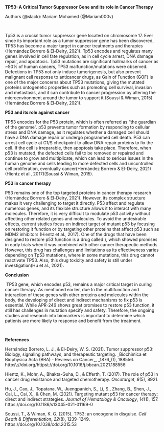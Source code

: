 **TP53: A Critical Tumor Suppressor Gene and its role in Cancer Therapy**

Authors (@slack): Mariam Mohamed (@Mariam000v)

 

Tp53 is a crucial tumor suppressor gene located on chromosome 17. Ever since its important role as a tumor suppressor gene has been discovered, TP53 has become a major target in cancer treatments and therapies <!--[if supportFields]><span
style='mso-element:field-begin;mso-field-lock:yes'></span>ADDIN CSL_CITATION
{&quot;citationItems&quot;:[{&quot;id&quot;:&quot;ITEM-1&quot;,&quot;itemData&quot;:{&quot;DOI&quot;:&quot;https://doi.org/10.1016/j.bbcan.2021.188556&quot;,&quot;ISSN&quot;:&quot;0304-419X&quot;,&quot;abstract&quot;:&quot;TP53
is the most commonly mutated gene in human cancer with over 100,000 literature
citations in PubMed. This is a heavily studied pathway in cancer biology and
oncology with a history that dates back to 1979 when p53 was discovered. The
p53 pathway is a complex cellular stress response network with multiple diverse
inputs and downstream outputs relevant to its role as a tumor suppressor
pathway. While inroads have been made in understanding the biology and
signaling in the p53 pathway, the p53 family, transcriptional readouts, and
effects of an array of mutants, the pathway remains challenging in the realm of
clinical translation. While the role of mutant p53 as a prognostic factor is
recognized, the therapeutic modulation of its wild-type or mutant activities
remain a work-in-progress. This review covers current knowledge about the
biology, signaling mechanisms in the p53 pathway and summarizes advances in
therapeutic
development.&quot;,&quot;author&quot;:[{&quot;dropping-particle&quot;:&quot;&quot;,&quot;family&quot;:&quot;Hernández
Borrero&quot;,&quot;given&quot;:&quot;Liz J&quot;,&quot;non-dropping-particle&quot;:&quot;&quot;,&quot;parse-names&quot;:false,&quot;suffix&quot;:&quot;&quot;},{&quot;dropping-particle&quot;:&quot;&quot;,&quot;family&quot;:&quot;El-Deiry&quot;,&quot;given&quot;:&quot;Wafik
S&quot;,&quot;non-dropping-particle&quot;:&quot;&quot;,&quot;parse-names&quot;:false,&quot;suffix&quot;:&quot;&quot;}],&quot;container-title&quot;:&quot;Biochimica
et Biophysica Acta (BBA) - Reviews on
Cancer&quot;,&quot;id&quot;:&quot;ITEM-1&quot;,&quot;issue&quot;:&quot;1&quot;,&quot;issued&quot;:{&quot;date-parts&quot;:[[&quot;2021&quot;]]},&quot;page&quot;:&quot;188556&quot;,&quot;title&quot;:&quot;Tumor
suppressor p53: Biology, signaling pathways, and therapeutic
targeting&quot;,&quot;type&quot;:&quot;article-journal&quot;,&quot;volume&quot;:&quot;1876&quot;},&quot;uris&quot;:[&quot;http://www.mendeley.com/documents/?uuid=4bf814be-99e6-44ff-ba46-9d4607314bfc&quot;]}],&quot;mendeley&quot;:{&quot;formattedCitation&quot;:&quot;(Hernández
Borrero &amp; El-Deiry,
2021)&quot;,&quot;plainTextFormattedCitation&quot;:&quot;(Hernández Borrero
&amp; El-Deiry,
2021)&quot;,&quot;previouslyFormattedCitation&quot;:&quot;(Hernández Borrero
&amp; El-Deiry,
2021)&quot;},&quot;properties&quot;:{&quot;noteIndex&quot;:0},&quot;schema&quot;:&quot;https://github.com/citation-style-language/schema/raw/master/csl-citation.json&quot;}<span
style='mso-element:field-separator'></span><![endif]-->(Hernández Borrero & El-Deiry, 2021)<!--[if supportFields]><span
style='mso-element:field-end'></span><![endif]-->. Tp53 encodes and regulates many genes involved in cell fate regulation, as in cell cycle arrest, DNA damage repair, and apoptosis. Tp53 mutations are significant hallmarks of cancer as \~50% of human cancers, TP53 malfunction/mutations were observed. Defections in TP53 not only induce tumorigenesis, but also prevent malignant cell response to anticancer drugs, as Gain of Function (GOF) is one of the major concerns about TP53 mutations, giving the mutated proteins ontogenetic properties such as promoting cell survival, invasion and metastasis, and it can contribute to cancer progression by altering the microenvironment around the tumor to support it <!--[if supportFields]><span style='mso-element:field-begin;mso-field-lock:
yes'></span>ADDIN CSL_CITATION
{&quot;citationItems&quot;:[{&quot;id&quot;:&quot;ITEM-1&quot;,&quot;itemData&quot;:{&quot;DOI&quot;:&quot;10.1038/cdd.2015.53&quot;,&quot;ISSN&quot;:&quot;1476-5403&quot;,&quot;abstract&quot;:&quot;The
standard classification used to define the various cancer genes confines tumor
protein p53 (TP53) to the role of a tumor suppressor gene. However, it is now
an indisputable fact that many p53 mutants act as oncogenic proteins. This
statement is based on multiple arguments including the mutation signature of
the TP53 gene in human cancer, the various gains-of-function (GOFs) of the different
p53 mutants and the heterogeneous phenotypes developed by knock-in mouse
strains modeling several human TP53 mutations. In this review, we will shatter
the classical and traditional image of tumor protein p53 (TP53) as a tumor
suppressor gene by emphasizing its multiple oncogenic properties that make it a
potential therapeutic target that should not be underestimated. Analysis of the
data generated by the various cancer genome projects highlights the high
frequency of TP53 mutations and reveals that several p53 hotspot mutants are
the most common oncoprotein variants expressed in several types of tumors. The
use of Muller’s classical definition of mutations based on quantitative and
qualitative consequences on the protein product, such as ‘amorph’, ‘hypomorph’,
‘hypermorph’ ‘neomorph’ or ‘antimorph’, allows a more meaningful assessment of
the consequences of cancer gene modifications, their potential clinical
significance, and clearly demonstrates that the TP53 gene is an atypical cancer
gene.&quot;,&quot;author&quot;:[{&quot;dropping-particle&quot;:&quot;&quot;,&quot;family&quot;:&quot;Soussi&quot;,&quot;given&quot;:&quot;T&quot;,&quot;non-dropping-particle&quot;:&quot;&quot;,&quot;parse-names&quot;:false,&quot;suffix&quot;:&quot;&quot;},{&quot;dropping-particle&quot;:&quot;&quot;,&quot;family&quot;:&quot;Wiman&quot;,&quot;given&quot;:&quot;K
G&quot;,&quot;non-dropping-particle&quot;:&quot;&quot;,&quot;parse-names&quot;:false,&quot;suffix&quot;:&quot;&quot;}],&quot;container-title&quot;:&quot;Cell
Death &amp;
Differentiation&quot;,&quot;id&quot;:&quot;ITEM-1&quot;,&quot;issue&quot;:&quot;8&quot;,&quot;issued&quot;:{&quot;date-parts&quot;:[[&quot;2015&quot;]]},&quot;page&quot;:&quot;1239-1249&quot;,&quot;title&quot;:&quot;TP53:
an oncogene in disguise&quot;,&quot;type&quot;:&quot;article-journal&quot;,&quot;volume&quot;:&quot;22&quot;},&quot;uris&quot;:[&quot;http://www.mendeley.com/documents/?uuid=7a830572-66bd-49c2-a3b8-8a7160c31cbd&quot;]}],&quot;mendeley&quot;:{&quot;formattedCitation&quot;:&quot;(Soussi
&amp; Wiman, 2015)&quot;,&quot;plainTextFormattedCitation&quot;:&quot;(Soussi
&amp; Wiman, 2015)&quot;,&quot;previouslyFormattedCitation&quot;:&quot;(Soussi &amp;
Wiman,
2015)&quot;},&quot;properties&quot;:{&quot;noteIndex&quot;:0},&quot;schema&quot;:&quot;https://github.com/citation-style-language/schema/raw/master/csl-citation.json&quot;}<span
style='mso-element:field-separator'></span><![endif]-->(Soussi & Wiman, 2015)<!--[if supportFields]><span
style='mso-element:field-end'></span><![endif]--><!--[if supportFields]><span
style='mso-element:field-begin;mso-field-lock:yes'></span>ADDIN CSL_CITATION
{&quot;citationItems&quot;:[{&quot;id&quot;:&quot;ITEM-1&quot;,&quot;itemData&quot;:{&quot;DOI&quot;:&quot;https://doi.org/10.1016/j.bbcan.2021.188556&quot;,&quot;ISSN&quot;:&quot;0304-419X&quot;,&quot;abstract&quot;:&quot;TP53
is the most commonly mutated gene in human cancer with over 100,000 literature
citations in PubMed. This is a heavily studied pathway in cancer biology and
oncology with a history that dates back to 1979 when p53 was discovered. The
p53 pathway is a complex cellular stress response network with multiple diverse
inputs and downstream outputs relevant to its role as a tumor suppressor
pathway. While inroads have been made in understanding the biology and
signaling in the p53 pathway, the p53 family, transcriptional readouts, and
effects of an array of mutants, the pathway remains challenging in the realm of
clinical translation. While the role of mutant p53 as a prognostic factor is
recognized, the therapeutic modulation of its wild-type or mutant activities
remain a work-in-progress. This review covers current knowledge about the
biology, signaling mechanisms in the p53 pathway and summarizes advances in
therapeutic
development.&quot;,&quot;author&quot;:[{&quot;dropping-particle&quot;:&quot;&quot;,&quot;family&quot;:&quot;Hernández
Borrero&quot;,&quot;given&quot;:&quot;Liz J&quot;,&quot;non-dropping-particle&quot;:&quot;&quot;,&quot;parse-names&quot;:false,&quot;suffix&quot;:&quot;&quot;},{&quot;dropping-particle&quot;:&quot;&quot;,&quot;family&quot;:&quot;El-Deiry&quot;,&quot;given&quot;:&quot;Wafik
S&quot;,&quot;non-dropping-particle&quot;:&quot;&quot;,&quot;parse-names&quot;:false,&quot;suffix&quot;:&quot;&quot;}],&quot;container-title&quot;:&quot;Biochimica
et Biophysica Acta (BBA) - Reviews on
Cancer&quot;,&quot;id&quot;:&quot;ITEM-1&quot;,&quot;issue&quot;:&quot;1&quot;,&quot;issued&quot;:{&quot;date-parts&quot;:[[&quot;2021&quot;]]},&quot;page&quot;:&quot;188556&quot;,&quot;title&quot;:&quot;Tumor
suppressor p53: Biology, signaling pathways, and therapeutic
targeting&quot;,&quot;type&quot;:&quot;article-journal&quot;,&quot;volume&quot;:&quot;1876&quot;},&quot;uris&quot;:[&quot;http://www.mendeley.com/documents/?uuid=4bf814be-99e6-44ff-ba46-9d4607314bfc&quot;]}],&quot;mendeley&quot;:{&quot;formattedCitation&quot;:&quot;(Hernández
Borrero &amp; El-Deiry,
2021)&quot;,&quot;plainTextFormattedCitation&quot;:&quot;(Hernández Borrero
&amp; El-Deiry,
2021)&quot;,&quot;previouslyFormattedCitation&quot;:&quot;(Hernández Borrero
&amp; El-Deiry,
2021)&quot;},&quot;properties&quot;:{&quot;noteIndex&quot;:0},&quot;schema&quot;:&quot;https://github.com/citation-style-language/schema/raw/master/csl-citation.json&quot;}<span
style='mso-element:field-separator'></span><![endif]-->(Hernández Borrero & El-Deiry, 2021)<!--[if supportFields]><span
style='mso-element:field-end'></span><![endif]-->.

**P53 and its role against cancer**

TP53 encodes for the P53 protein, which is often referred as “the guardian of the genome”. p53 prevents tumor formation by responding to cellular stress and DNA damage, as it regulates whether a damaged cell should have a DNA damage repair or undergo programmed cell death. P53 can arrest cell cycle at G1/S checkpoint to allow DNA repair proteins to fix the cell. If the cell is irreparable, then apoptosis take place. Therefore, when p53 is mutated, the defected cells fail to be removed or repaired and continue to grow and multiplicate, which can lead to serious issues in the human genome and cells leading to more defected cells and uncontrolled cell proliferation, eventually cancer<!--[if supportFields]><span
style='mso-element:field-begin;mso-field-lock:yes'></span>ADDIN CSL_CITATION
{&quot;citationItems&quot;:[{&quot;id&quot;:&quot;ITEM-1&quot;,&quot;itemData&quot;:{&quot;DOI&quot;:&quot;https://doi.org/10.1016/j.bbcan.2021.188556&quot;,&quot;ISSN&quot;:&quot;0304-419X&quot;,&quot;abstract&quot;:&quot;TP53
is the most commonly mutated gene in human cancer with over 100,000 literature
citations in PubMed. This is a heavily studied pathway in cancer biology and
oncology with a history that dates back to 1979 when p53 was discovered. The
p53 pathway is a complex cellular stress response network with multiple diverse
inputs and downstream outputs relevant to its role as a tumor suppressor
pathway. While inroads have been made in understanding the biology and
signaling in the p53 pathway, the p53 family, transcriptional readouts, and
effects of an array of mutants, the pathway remains challenging in the realm of
clinical translation. While the role of mutant p53 as a prognostic factor is
recognized, the therapeutic modulation of its wild-type or mutant activities
remain a work-in-progress. This review covers current knowledge about the
biology, signaling mechanisms in the p53 pathway and summarizes advances in
therapeutic
development.&quot;,&quot;author&quot;:[{&quot;dropping-particle&quot;:&quot;&quot;,&quot;family&quot;:&quot;Hernández
Borrero&quot;,&quot;given&quot;:&quot;Liz J&quot;,&quot;non-dropping-particle&quot;:&quot;&quot;,&quot;parse-names&quot;:false,&quot;suffix&quot;:&quot;&quot;},{&quot;dropping-particle&quot;:&quot;&quot;,&quot;family&quot;:&quot;El-Deiry&quot;,&quot;given&quot;:&quot;Wafik
S&quot;,&quot;non-dropping-particle&quot;:&quot;&quot;,&quot;parse-names&quot;:false,&quot;suffix&quot;:&quot;&quot;}],&quot;container-title&quot;:&quot;Biochimica
et Biophysica Acta (BBA) - Reviews on
Cancer&quot;,&quot;id&quot;:&quot;ITEM-1&quot;,&quot;issue&quot;:&quot;1&quot;,&quot;issued&quot;:{&quot;date-parts&quot;:[[&quot;2021&quot;]]},&quot;page&quot;:&quot;188556&quot;,&quot;title&quot;:&quot;Tumor
suppressor p53: Biology, signaling pathways, and therapeutic
targeting&quot;,&quot;type&quot;:&quot;article-journal&quot;,&quot;volume&quot;:&quot;1876&quot;},&quot;uris&quot;:[&quot;http://www.mendeley.com/documents/?uuid=4bf814be-99e6-44ff-ba46-9d4607314bfc&quot;]}],&quot;mendeley&quot;:{&quot;formattedCitation&quot;:&quot;(Hernández
Borrero &amp; El-Deiry,
2021)&quot;,&quot;plainTextFormattedCitation&quot;:&quot;(Hernández Borrero
&amp; El-Deiry,
2021)&quot;,&quot;previouslyFormattedCitation&quot;:&quot;(Hernández Borrero
&amp; El-Deiry,
2021)&quot;},&quot;properties&quot;:{&quot;noteIndex&quot;:0},&quot;schema&quot;:&quot;https://github.com/citation-style-language/schema/raw/master/csl-citation.json&quot;}<span
style='mso-element:field-separator'></span><![endif]-->(Hernández Borrero & El-Deiry, 2021)<!--[if supportFields]><span
style='mso-element:field-end'></span><![endif]--><!--[if supportFields]><span
style='mso-element:field-begin;mso-field-lock:yes'></span>ADDIN CSL_CITATION
{&quot;citationItems&quot;:[{&quot;id&quot;:&quot;ITEM-1&quot;,&quot;itemData&quot;:{&quot;author&quot;:[{&quot;dropping-particle&quot;:&quot;&quot;,&quot;family&quot;:&quot;Hientz&quot;,&quot;given&quot;:&quot;Karin&quot;,&quot;non-dropping-particle&quot;:&quot;&quot;,&quot;parse-names&quot;:false,&quot;suffix&quot;:&quot;&quot;},{&quot;dropping-particle&quot;:&quot;&quot;,&quot;family&quot;:&quot;Mohr&quot;,&quot;given&quot;:&quot;André&quot;,&quot;non-dropping-particle&quot;:&quot;&quot;,&quot;parse-names&quot;:false,&quot;suffix&quot;:&quot;&quot;},{&quot;dropping-particle&quot;:&quot;&quot;,&quot;family&quot;:&quot;Bhakta-Guha&quot;,&quot;given&quot;:&quot;Dipita&quot;,&quot;non-dropping-particle&quot;:&quot;&quot;,&quot;parse-names&quot;:false,&quot;suffix&quot;:&quot;&quot;},{&quot;dropping-particle&quot;:&quot;&quot;,&quot;family&quot;:&quot;Efferth&quot;,&quot;given&quot;:&quot;Thomas&quot;,&quot;non-dropping-particle&quot;:&quot;&quot;,&quot;parse-names&quot;:false,&quot;suffix&quot;:&quot;&quot;}],&quot;container-title&quot;:&quot;Oncotarget&quot;,&quot;id&quot;:&quot;ITEM-1&quot;,&quot;issue&quot;:&quot;5&quot;,&quot;issued&quot;:{&quot;date-parts&quot;:[[&quot;2017&quot;]]},&quot;page&quot;:&quot;8921&quot;,&quot;publisher&quot;:&quot;Impact
Journals, LLC&quot;,&quot;title&quot;:&quot;The role of p53 in cancer drug
resistance and targeted
chemotherapy&quot;,&quot;type&quot;:&quot;article-journal&quot;,&quot;volume&quot;:&quot;8&quot;},&quot;uris&quot;:[&quot;http://www.mendeley.com/documents/?uuid=715f440e-30b9-4158-95ca-3247d6a2e8bf&quot;]}],&quot;mendeley&quot;:{&quot;formattedCitation&quot;:&quot;(Hientz
et al., 2017)&quot;,&quot;plainTextFormattedCitation&quot;:&quot;(Hientz et
al., 2017)&quot;,&quot;previouslyFormattedCitation&quot;:&quot;(Hientz et al.,
2017)&quot;},&quot;properties&quot;:{&quot;noteIndex&quot;:0},&quot;schema&quot;:&quot;https://github.com/citation-style-language/schema/raw/master/csl-citation.json&quot;}<span
style='mso-element:field-separator'></span><![endif]-->(Hientz et al., 2017)<!--[if supportFields]><span style='mso-element:
field-end'></span><![endif]--><!--[if supportFields]><span style='mso-element:
field-begin;mso-field-lock:yes'></span>ADDIN CSL_CITATION
{&quot;citationItems&quot;:[{&quot;id&quot;:&quot;ITEM-1&quot;,&quot;itemData&quot;:{&quot;DOI&quot;:&quot;10.1038/cdd.2015.53&quot;,&quot;ISSN&quot;:&quot;1476-5403&quot;,&quot;abstract&quot;:&quot;The
standard classification used to define the various cancer genes confines tumor
protein p53 (TP53) to the role of a tumor suppressor gene. However, it is now
an indisputable fact that many p53 mutants act as oncogenic proteins. This
statement is based on multiple arguments including the mutation signature of
the TP53 gene in human cancer, the various gains-of-function (GOFs) of the different
p53 mutants and the heterogeneous phenotypes developed by knock-in mouse
strains modeling several human TP53 mutations. In this review, we will shatter
the classical and traditional image of tumor protein p53 (TP53) as a tumor
suppressor gene by emphasizing its multiple oncogenic properties that make it a
potential therapeutic target that should not be underestimated. Analysis of the
data generated by the various cancer genome projects highlights the high
frequency of TP53 mutations and reveals that several p53 hotspot mutants are
the most common oncoprotein variants expressed in several types of tumors. The
use of Muller’s classical definition of mutations based on quantitative and
qualitative consequences on the protein product, such as ‘amorph’, ‘hypomorph’,
‘hypermorph’ ‘neomorph’ or ‘antimorph’, allows a more meaningful assessment of
the consequences of cancer gene modifications, their potential clinical
significance, and clearly demonstrates that the TP53 gene is an atypical cancer
gene.&quot;,&quot;author&quot;:[{&quot;dropping-particle&quot;:&quot;&quot;,&quot;family&quot;:&quot;Soussi&quot;,&quot;given&quot;:&quot;T&quot;,&quot;non-dropping-particle&quot;:&quot;&quot;,&quot;parse-names&quot;:false,&quot;suffix&quot;:&quot;&quot;},{&quot;dropping-particle&quot;:&quot;&quot;,&quot;family&quot;:&quot;Wiman&quot;,&quot;given&quot;:&quot;K
G&quot;,&quot;non-dropping-particle&quot;:&quot;&quot;,&quot;parse-names&quot;:false,&quot;suffix&quot;:&quot;&quot;}],&quot;container-title&quot;:&quot;Cell
Death &amp;
Differentiation&quot;,&quot;id&quot;:&quot;ITEM-1&quot;,&quot;issue&quot;:&quot;8&quot;,&quot;issued&quot;:{&quot;date-parts&quot;:[[&quot;2015&quot;]]},&quot;page&quot;:&quot;1239-1249&quot;,&quot;title&quot;:&quot;TP53:
an oncogene in disguise&quot;,&quot;type&quot;:&quot;article-journal&quot;,&quot;volume&quot;:&quot;22&quot;},&quot;uris&quot;:[&quot;http://www.mendeley.com/documents/?uuid=7a830572-66bd-49c2-a3b8-8a7160c31cbd&quot;]}],&quot;mendeley&quot;:{&quot;formattedCitation&quot;:&quot;(Soussi
&amp; Wiman, 2015)&quot;,&quot;plainTextFormattedCitation&quot;:&quot;(Soussi
&amp; Wiman, 2015)&quot;,&quot;previouslyFormattedCitation&quot;:&quot;(Soussi &amp;
Wiman,
2015)&quot;},&quot;properties&quot;:{&quot;noteIndex&quot;:0},&quot;schema&quot;:&quot;https://github.com/citation-style-language/schema/raw/master/csl-citation.json&quot;}<span
style='mso-element:field-separator'></span><![endif]-->(Soussi & Wiman, 2015)<!--[if supportFields]><span
style='mso-element:field-end'></span><![endif]-->.

**P53 in cancer therapy**

P53 remains one of the top targeted proteins in cancer therapy research <!--[if supportFields]><span
style='mso-element:field-begin;mso-field-lock:yes'></span>ADDIN CSL_CITATION
{&quot;citationItems&quot;:[{&quot;id&quot;:&quot;ITEM-1&quot;,&quot;itemData&quot;:{&quot;DOI&quot;:&quot;https://doi.org/10.1016/j.bbcan.2021.188556&quot;,&quot;ISSN&quot;:&quot;0304-419X&quot;,&quot;abstract&quot;:&quot;TP53
is the most commonly mutated gene in human cancer with over 100,000 literature
citations in PubMed. This is a heavily studied pathway in cancer biology and
oncology with a history that dates back to 1979 when p53 was discovered. The
p53 pathway is a complex cellular stress response network with multiple diverse
inputs and downstream outputs relevant to its role as a tumor suppressor
pathway. While inroads have been made in understanding the biology and
signaling in the p53 pathway, the p53 family, transcriptional readouts, and
effects of an array of mutants, the pathway remains challenging in the realm of
clinical translation. While the role of mutant p53 as a prognostic factor is
recognized, the therapeutic modulation of its wild-type or mutant activities
remain a work-in-progress. This review covers current knowledge about the
biology, signaling mechanisms in the p53 pathway and summarizes advances in
therapeutic
development.&quot;,&quot;author&quot;:[{&quot;dropping-particle&quot;:&quot;&quot;,&quot;family&quot;:&quot;Hernández
Borrero&quot;,&quot;given&quot;:&quot;Liz J&quot;,&quot;non-dropping-particle&quot;:&quot;&quot;,&quot;parse-names&quot;:false,&quot;suffix&quot;:&quot;&quot;},{&quot;dropping-particle&quot;:&quot;&quot;,&quot;family&quot;:&quot;El-Deiry&quot;,&quot;given&quot;:&quot;Wafik
S&quot;,&quot;non-dropping-particle&quot;:&quot;&quot;,&quot;parse-names&quot;:false,&quot;suffix&quot;:&quot;&quot;}],&quot;container-title&quot;:&quot;Biochimica
et Biophysica Acta (BBA) - Reviews on
Cancer&quot;,&quot;id&quot;:&quot;ITEM-1&quot;,&quot;issue&quot;:&quot;1&quot;,&quot;issued&quot;:{&quot;date-parts&quot;:[[&quot;2021&quot;]]},&quot;page&quot;:&quot;188556&quot;,&quot;title&quot;:&quot;Tumor
suppressor p53: Biology, signaling pathways, and therapeutic
targeting&quot;,&quot;type&quot;:&quot;article-journal&quot;,&quot;volume&quot;:&quot;1876&quot;},&quot;uris&quot;:[&quot;http://www.mendeley.com/documents/?uuid=4bf814be-99e6-44ff-ba46-9d4607314bfc&quot;]}],&quot;mendeley&quot;:{&quot;formattedCitation&quot;:&quot;(Hernández
Borrero &amp; El-Deiry,
2021)&quot;,&quot;plainTextFormattedCitation&quot;:&quot;(Hernández Borrero
&amp; El-Deiry,
2021)&quot;,&quot;previouslyFormattedCitation&quot;:&quot;(Hernández Borrero
&amp; El-Deiry,
2021)&quot;},&quot;properties&quot;:{&quot;noteIndex&quot;:0},&quot;schema&quot;:&quot;https://github.com/citation-style-language/schema/raw/master/csl-citation.json&quot;}<span
style='mso-element:field-separator'></span><![endif]-->(Hernández Borrero & El-Deiry, 2021)<!--[if supportFields]><span
style='mso-element:field-end'></span><![endif]-->. However, its complex structure makes it very challenging to target it directly. P53 affect and regulate numerous genes, and its flexible structure allows it to interact with many molecules. Therefore, it is very difficult to modulate p53 activity without affecting other related genes and molecules. To avoid the undesirable effects, current studies focus on indirect target of mutant p53 by focusing on restoring it function or by targeting other proteins that affect p53 such as MDM2 inhibitors <!--[if supportFields]><span style='mso-element:field-begin;
mso-field-lock:yes'></span>ADDIN CSL_CITATION
{&quot;citationItems&quot;:[{&quot;id&quot;:&quot;ITEM-1&quot;,&quot;itemData&quot;:{&quot;author&quot;:[{&quot;dropping-particle&quot;:&quot;&quot;,&quot;family&quot;:&quot;Hientz&quot;,&quot;given&quot;:&quot;Karin&quot;,&quot;non-dropping-particle&quot;:&quot;&quot;,&quot;parse-names&quot;:false,&quot;suffix&quot;:&quot;&quot;},{&quot;dropping-particle&quot;:&quot;&quot;,&quot;family&quot;:&quot;Mohr&quot;,&quot;given&quot;:&quot;André&quot;,&quot;non-dropping-particle&quot;:&quot;&quot;,&quot;parse-names&quot;:false,&quot;suffix&quot;:&quot;&quot;},{&quot;dropping-particle&quot;:&quot;&quot;,&quot;family&quot;:&quot;Bhakta-Guha&quot;,&quot;given&quot;:&quot;Dipita&quot;,&quot;non-dropping-particle&quot;:&quot;&quot;,&quot;parse-names&quot;:false,&quot;suffix&quot;:&quot;&quot;},{&quot;dropping-particle&quot;:&quot;&quot;,&quot;family&quot;:&quot;Efferth&quot;,&quot;given&quot;:&quot;Thomas&quot;,&quot;non-dropping-particle&quot;:&quot;&quot;,&quot;parse-names&quot;:false,&quot;suffix&quot;:&quot;&quot;}],&quot;container-title&quot;:&quot;Oncotarget&quot;,&quot;id&quot;:&quot;ITEM-1&quot;,&quot;issue&quot;:&quot;5&quot;,&quot;issued&quot;:{&quot;date-parts&quot;:[[&quot;2017&quot;]]},&quot;page&quot;:&quot;8921&quot;,&quot;publisher&quot;:&quot;Impact
Journals, LLC&quot;,&quot;title&quot;:&quot;The role of p53 in cancer drug
resistance and targeted
chemotherapy&quot;,&quot;type&quot;:&quot;article-journal&quot;,&quot;volume&quot;:&quot;8&quot;},&quot;uris&quot;:[&quot;http://www.mendeley.com/documents/?uuid=715f440e-30b9-4158-95ca-3247d6a2e8bf&quot;]}],&quot;mendeley&quot;:{&quot;formattedCitation&quot;:&quot;(Hientz
et al., 2017)&quot;,&quot;plainTextFormattedCitation&quot;:&quot;(Hientz et
al., 2017)&quot;,&quot;previouslyFormattedCitation&quot;:&quot;(Hientz et al.,
2017)&quot;},&quot;properties&quot;:{&quot;noteIndex&quot;:0},&quot;schema&quot;:&quot;https://github.com/citation-style-language/schema/raw/master/csl-citation.json&quot;}<span
style='mso-element:field-separator'></span><![endif]-->(Hientz et al., 2017)<!--[if supportFields]><span style='mso-element:
field-end'></span><![endif]-->. One of the drugs that have been designed to restore p53 function is a drug called <a id="_Hlk176366233"></a>), which showed promises in early trials when it was combined with other cancer therapeutic methods. However, this drug has challenges and limitations as its effectiveness varies depending on Tp53 mutations, where in some mutations, this drug cannot reactivate TP53. Also, this drug toxicity and safety is still under investigation<!--[if supportFields]><span
style='mso-element:field-begin;mso-field-lock:yes'></span>ADDIN CSL_CITATION
{&quot;citationItems&quot;:[{&quot;id&quot;:&quot;ITEM-1&quot;,&quot;itemData&quot;:{&quot;DOI&quot;:&quot;10.1186/s13045-021-01169-0&quot;,&quot;ISSN&quot;:&quot;1756-8722&quot;,&quot;abstract&quot;:&quot;TP53
is a critical tumor-suppressor gene that is mutated in more than half of all
human cancers. Mutations in TP53 not only impair its antitumor activity, but
also confer mutant p53 protein oncogenic properties. The p53-targeted therapy
approach began with the identification of compounds capable of
restoring/reactivating wild-type p53 functions or eliminating mutant p53.
Treatments that directly target mutant p53 are extremely structure and
drug-species-dependent. Due to the mutation of wild-type p53, multiple survival
pathways that are normally maintained by wild-type p53 are disrupted,
necessitating the activation of compensatory genes or pathways to promote
cancer cell survival. Additionally, because the oncogenic functions of mutant
p53 contribute to cancer proliferation and metastasis, targeting the signaling
pathways altered by p53 mutation appears to be an attractive strategy.
Synthetic lethality implies that while disruption of either gene alone is
permissible among two genes with synthetic lethal interactions, complete
disruption of both genes results in cell death. Thus, rather than directly
targeting p53, exploiting mutant p53 synthetic lethal genes may provide
additional therapeutic benefits. Additionally, research progress on the
functions of noncoding RNAs has made it clear that disrupting noncoding RNA
networks has a favorable antitumor effect, supporting the hypothesis that
targeting noncoding RNAs may have potential synthetic lethal effects in cancers
with p53 mutations. The purpose of this review is to discuss treatments for
cancers with mutant p53 that focus on directly targeting mutant p53, restoring
wild-type functions, and exploiting synthetic lethal interactions with mutant
p53. Additionally, the possibility of noncoding RNAs acting as synthetic lethal
targets for mutant p53 will be
discussed.&quot;,&quot;author&quot;:[{&quot;dropping-particle&quot;:&quot;&quot;,&quot;family&quot;:&quot;Hu&quot;,&quot;given&quot;:&quot;Jiahao&quot;,&quot;non-dropping-particle&quot;:&quot;&quot;,&quot;parse-names&quot;:false,&quot;suffix&quot;:&quot;&quot;},{&quot;dropping-particle&quot;:&quot;&quot;,&quot;family&quot;:&quot;Cao&quot;,&quot;given&quot;:&quot;Jiasheng&quot;,&quot;non-dropping-particle&quot;:&quot;&quot;,&quot;parse-names&quot;:false,&quot;suffix&quot;:&quot;&quot;},{&quot;dropping-particle&quot;:&quot;&quot;,&quot;family&quot;:&quot;Topatana&quot;,&quot;given&quot;:&quot;Win&quot;,&quot;non-dropping-particle&quot;:&quot;&quot;,&quot;parse-names&quot;:false,&quot;suffix&quot;:&quot;&quot;},{&quot;dropping-particle&quot;:&quot;&quot;,&quot;family&quot;:&quot;Juengpanich&quot;,&quot;given&quot;:&quot;Sarun&quot;,&quot;non-dropping-particle&quot;:&quot;&quot;,&quot;parse-names&quot;:false,&quot;suffix&quot;:&quot;&quot;},{&quot;dropping-particle&quot;:&quot;&quot;,&quot;family&quot;:&quot;Li&quot;,&quot;given&quot;:&quot;Shijie&quot;,&quot;non-dropping-particle&quot;:&quot;&quot;,&quot;parse-names&quot;:false,&quot;suffix&quot;:&quot;&quot;},{&quot;dropping-particle&quot;:&quot;&quot;,&quot;family&quot;:&quot;Zhang&quot;,&quot;given&quot;:&quot;Bin&quot;,&quot;non-dropping-particle&quot;:&quot;&quot;,&quot;parse-names&quot;:false,&quot;suffix&quot;:&quot;&quot;},{&quot;dropping-particle&quot;:&quot;&quot;,&quot;family&quot;:&quot;Shen&quot;,&quot;given&quot;:&quot;Jiliang&quot;,&quot;non-dropping-particle&quot;:&quot;&quot;,&quot;parse-names&quot;:false,&quot;suffix&quot;:&quot;&quot;},{&quot;dropping-particle&quot;:&quot;&quot;,&quot;family&quot;:&quot;Cai&quot;,&quot;given&quot;:&quot;Liuxin&quot;,&quot;non-dropping-particle&quot;:&quot;&quot;,&quot;parse-names&quot;:false,&quot;suffix&quot;:&quot;&quot;},{&quot;dropping-particle&quot;:&quot;&quot;,&quot;family&quot;:&quot;Cai&quot;,&quot;given&quot;:&quot;Xiujun&quot;,&quot;non-dropping-particle&quot;:&quot;&quot;,&quot;parse-names&quot;:false,&quot;suffix&quot;:&quot;&quot;},{&quot;dropping-particle&quot;:&quot;&quot;,&quot;family&quot;:&quot;Chen&quot;,&quot;given&quot;:&quot;Mingyu&quot;,&quot;non-dropping-particle&quot;:&quot;&quot;,&quot;parse-names&quot;:false,&quot;suffix&quot;:&quot;&quot;}],&quot;container-title&quot;:&quot;Journal
of Hematology &amp; Oncology&quot;,&quot;id&quot;:&quot;ITEM-1&quot;,&quot;issue&quot;:&quot;1&quot;,&quot;issued&quot;:{&quot;date-parts&quot;:[[&quot;2021&quot;]]},&quot;page&quot;:&quot;157&quot;,&quot;title&quot;:&quot;Targeting
mutant p53 for cancer therapy: direct and indirect strategies&quot;,&quot;type&quot;:&quot;article-journal&quot;,&quot;volume&quot;:&quot;14&quot;},&quot;uris&quot;:[&quot;http://www.mendeley.com/documents/?uuid=64ff3a5d-3bbb-4e9b-8292-e9bcc8ef0902&quot;]}],&quot;mendeley&quot;:{&quot;formattedCitation&quot;:&quot;(Hu
et al., 2021)&quot;,&quot;plainTextFormattedCitation&quot;:&quot;(Hu et al.,
2021)&quot;,&quot;previouslyFormattedCitation&quot;:&quot;(Hu et al.,
2021)&quot;},&quot;properties&quot;:{&quot;noteIndex&quot;:0},&quot;schema&quot;:&quot;https://github.com/citation-style-language/schema/raw/master/csl-citation.json&quot;}<span
style='mso-element:field-separator'></span><![endif]-->(Hu et al., 2021)<!--[if supportFields]><span style='mso-element:
field-end'></span><![endif]-->.

**Conclusion**

 TP53 gene, which encodes p53, remains a major critical target in curing cancer therapy. As mentioned earlier, due to the multifunction and interaction of these genes with other proteins and molecules within the body, the developing of direct and indirect mechanisms to fix p53 is essential. While APR-246 shows great promises to restore p53 function, it still has challenges in mutation specify and safety. Therefore, the ongoing studies and research into biomarkers is important to determine which patients are more likely to response and benefit from the treatment.

 

**References**

<!--[if supportFields]><b><span
style='mso-element:field-begin;mso-field-lock:yes'></span>ADDIN Mendeley
Bibliography CSL_BIBLIOGRAPHY <span style='mso-element:field-separator'></span></b><![endif]-->Hernández Borrero, L. J., & El-Deiry, W. S. (2021). Tumor suppressor p53: Biology, signaling pathways, and therapeutic targeting. _Biochimica et Biophysica Acta (BBA) - Reviews on Cancer_, _1876_(1), 188556. https\://doi.org/https\://doi.org/10.1016/j.bbcan.2021.188556

Hientz, K., Mohr, A., Bhakta-Guha, D., & Efferth, T. (2017). The role of p53 in cancer drug resistance and targeted chemotherapy. _Oncotarget_, _8_(5), 8921.

Hu, J., Cao, J., Topatana, W., Juengpanich, S., Li, S., Zhang, B., Shen, J., Cai, L., Cai, X., & Chen, M. (2021). Targeting mutant p53 for cancer therapy: direct and indirect strategies. _Journal of Hematology & Oncology_, _14_(1), 157. https\://doi.org/10.1186/s13045-021-01169-0

Soussi, T., & Wiman, K. G. (2015). TP53: an oncogene in disguise. _Cell Death & Differentiation_, _22_(8), 1239–1249. https\://doi.org/10.1038/cdd.2015.53

<!--[if supportFields]><b><span
style='mso-element:field-begin;mso-field-lock:yes'></span>ADDIN Mendeley
Bibliography CSL_BIBLIOGRAPHY <span style='mso-element:field-separator'></span></b><![endif]--><!--[if supportFields]><b><span
style='mso-element:field-end'></span></b><![endif]-->****

<!--[if supportFields]><b><span
style='mso-element:field-end'></span></b><![endif]--> 
